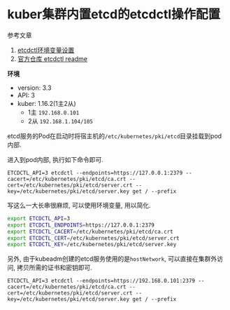 # kuber集群内置etcd的etcdctl操作配置

参考文章

1. [etcdctl环境变量设置](https://www.cnblogs.com/lizhaoxian/p/11498268.html)
2. [官方仓库 etcdctl readme](https://github.com/etcd-io/etcd/tree/master/etcdctl)

**环境**

- version: 3.3
- API: 3
- kuber: 1.16.2(1主2从)
    - 1主 `192.168.0.101`
    - 2从 `192.168.1.104/105`

etcd服务的Pod在启动时将宿主机的`/etc/kubernetes/pki/etcd`目录挂载到pod内部.

进入到pod内部, 执行如下命令即可.

```
ETCDCTL_API=3 etcdctl --endpoints=https://127.0.0.1:2379 --cacert=/etc/kubernetes/pki/etcd/ca.crt --cert=/etc/kubernetes/pki/etcd/server.crt --key=/etc/kubernetes/pki/etcd/server.key get / --prefix
```

写这么一大长串很麻烦, 可以使用环境变量, 用以简化.

```bash
export ETCDCTL_API=3
export ETCDCTL_ENDPOINTS=https://127.0.0.1:2379
export ETCDCTL_CACERT=/etc/kubernetes/pki/etcd/ca.crt
export ETCDCTL_CERT=/etc/kubernetes/pki/etcd/server.crt
export ETCDCTL_KEY=/etc/kubernetes/pki/etcd/server.key
```

另外, 由于kubeadm创建的etcd服务使用的是`hostNetwork`, 可以直接在集群外访问, 拷贝所需的证书和密钥即可.

```
ETCDCTL_API=3 etcdctl --endpoints=https://192.168.0.101:2379 --cacert=/etc/kubernetes/pki/etcd/ca.crt --cert=/etc/kubernetes/pki/etcd/server.crt --key=/etc/kubernetes/pki/etcd/server.key get / --prefix
```
